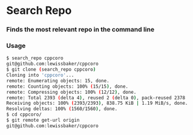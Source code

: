 # Search Repo 
### Finds the most relevant repo in the command line

### Usage
```bash
$ search_repo cppcoro
git@github.com:lewissbaker/cppcoro
$ git clone (search_repo cppcoro)
Cloning into 'cppcoro'...
remote: Enumerating objects: 15, done.
remote: Counting objects: 100% (15/15), done.
remote: Compressing objects: 100% (12/12), done.
remote: Total 2393 (delta 4), reused 2 (delta 0), pack-reused 2378
Receiving objects: 100% (2393/2393), 838.75 KiB | 1.19 MiB/s, done.
Resolving deltas: 100% (1560/1560), done.
$ cd cppcoro/
$ git remote get-url origin 
git@github.com:lewissbaker/cppcoro
```